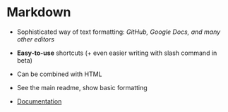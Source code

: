 # Markdown
- Sophisticated way of text formatting: _GitHub, Google Docs, and many other editors_
- **Easy-to-use** shortcuts (+ even easier writing with slash command in beta)
- Can be combined with HTML
- See the main readme, show basic formatting

- [Documentation](https://docs.github.com/en/get-started/writing-on-github/getting-started-with-writing-and-formatting-on-github/basic-writing-and-formatting-syntax)

